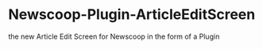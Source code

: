 Newscoop-Plugin-ArticleEditScreen
=================================

the new Article Edit Screen for Newscoop in the form of a Plugin
